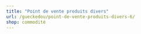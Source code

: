 ```yaml
---
title: "Point de vente produits divers"
url: /gueckedou/point-de-vente-produits-divers-6/
shop: commodité
---
```

